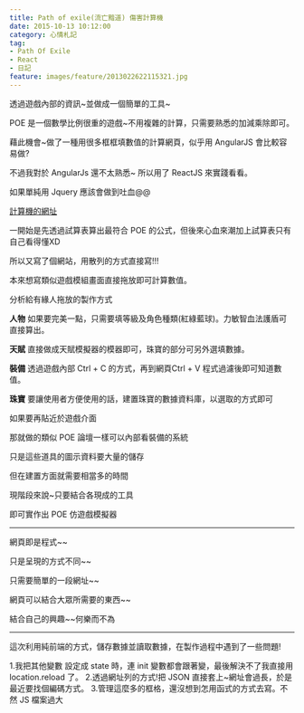 ```yaml
---
title: Path of exile(流亡黯道) 傷害計算機
date: 2015-10-13 10:12:00
category: 心情札記
tag:
- Path Of Exile
- React
- 日記
feature: images/feature/2013022622115321.jpg
---
```

透過遊戲內部的資訊~並做成一個簡單的工具~

POE 是一個數學比例很重的遊戲~不用複雜的計算，只需要熟悉的加減乘除即可。

藉此機會~做了一種用很多框框填數值的計算網頁，似乎用 AngularJS 會比較容易做?

不過我對於 AngularJs 還不太熟悉~ 所以用了 ReactJS 來實踐看看。

如果單純用 Jquery 應該會做到吐血@@

<a href="http://dkbo.github.io/poe-calc">計算機的網址</a>

一開始是先透過試算表算出最符合 POE 的公式，但後來心血來潮加上試算表只有自己看得懂XD

所以又寫了個網站，用散列的方式直接寫!!!

本來想寫類似遊戲模組畫面直接拖放即可計算數值。

分析給有緣人拖放的製作方式

<strong>人物</strong>
如果要完美一點，只需要填等級及角色種類(紅綠藍球)。力敏智血法護盾可直接算出。

<strong>天賦</strong>
直接做成天賦模擬器的模器即可，珠寶的部分可另外選填數據。

<strong>裝備</strong>
透過遊戲內部 Ctrl + C 的方式，再到網頁Ctrl + V 程式過濾後即可知道數值。

<strong>珠寶</strong>
要讓使用者方便使用的話，建置珠寶的數據資料庫，以選取的方式即可

如果要再貼近於遊戲介面

那就做的類似 POE 論壇一樣可以內部看裝備的系統

只是這些道具的圖示資料要大量的儲存

但在建置方面就需要相當多的時間

現階段來說~只要結合各現成的工具

即可實作出 POE 仿遊戲模擬器

<hr />

網頁即是程式~~

只是呈現的方式不同~~

只需要簡單的一段網址~~

網頁可以結合大眾所需要的東西~~

結合自己的興趣~~何樂而不為

<hr />
這次利用純前端的方式，儲存數據並讀取數據，在製作過程中遇到了一些問題!

1.我把其他變數 設定成 state 時，連 init 變數都會跟著變，最後解決不了我直接用 location.reload 了。
2.透過網址列的方式!把 JSON 直接套上~網址會過長，於是最近要找個編碼方式。
3.管理這麼多的框格，還沒想到怎用函式的方式去寫。不然 JS 檔案過大
